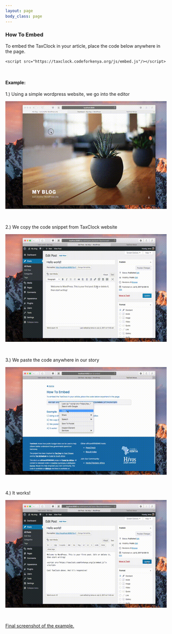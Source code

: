 ```yaml
---
layout: page
body_class: page
---
```


### How To Embed

To embed the TaxClock in your article, place the code below anywhere in the page.

```
<script src="https://taxclock.codeforkenya.org/js/embed.js"/></script>
```

<br/>

#### Example:

1.) Using a simple wordpress website, we go into the editor

![Step one](tc_1.gif)

<br/>

2.) We copy the code snippet from TaxClock website

![Step two](tc_2.gif)

<br/>

3.) We paste the code anywhere in our story

![Step three](tc_3.gif)

<br/>

4.) It works!

![Step four](tc_4.gif)

<br/>

<a href="screenshot.png" target="_blank"><i class="fa fa-file-image-o"></i> Final screenshot of the example.</a>
